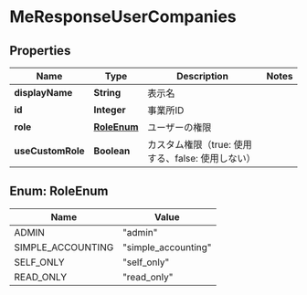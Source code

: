 

# MeResponseUserCompanies

## Properties

Name | Type | Description | Notes
------------ | ------------- | ------------- | -------------
**displayName** | **String** | 表示名 | 
**id** | **Integer** | 事業所ID | 
**role** | [**RoleEnum**](#RoleEnum) | ユーザーの権限 | 
**useCustomRole** | **Boolean** | カスタム権限（true: 使用する、false: 使用しない） | 



## Enum: RoleEnum

Name | Value
---- | -----
ADMIN | &quot;admin&quot;
SIMPLE_ACCOUNTING | &quot;simple_accounting&quot;
SELF_ONLY | &quot;self_only&quot;
READ_ONLY | &quot;read_only&quot;



